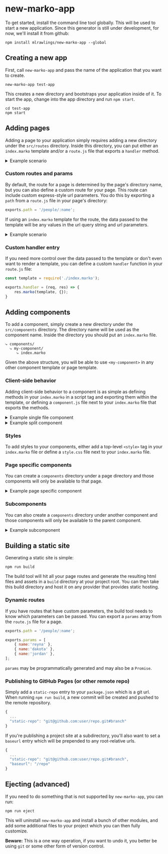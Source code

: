 # new-marko-app

To get started, install the command line tool globally.  This will be used to start a new application.  Since this generator is still under development, for now, we'll install it from github:

```
npm install mlrawlings/new-marko-app --global
```

## Creating a new app

First, call `new-marko-app` and pass the name of the application that you want to create.

```
new-marko-app test-app
```

This creates a new directory and bootstraps your application inside of it.  To start the app, change into the app directory and run `npm start`.

```
cd test-app
npm start
```

## Adding pages

Adding a page to your application simply requires adding a new directory under the `src/routes` directory.  Inside this directory, you can put either an `index.marko` template and/or a `route.js` file that exports a `handler` method.

<details>
<summary>Example scenario</summary>
>
> Given a directory structure like this:
>
> ```
> ⤷ src/
>    ⤷ routes/
>       ⤷ my-page/
>          ⤷ index.marko
> ```
>
> Hitting `/my-page` will render `index.marko`.
</details>

### Custom routes and params

By default, the route for a page is determined by the page's directory name, but you can also define a custom route for your page.  This route can include custom express-style url parameters.  You do this by exporting a `path` from a `route.js` file in your page's directory:

```js
exports.path = '/people/:name';
```

If using an `index.marko` template for the route, the data passed to the template will be any values in the url query string and url parameters.  

<details>
<summary>Example scenario</summary>
>
> Given a route:
> ```
> /people/:name
> ```
>
> And a template:
> ```html
> <ul>
>     <li>${data.name}</li>
>     <li>${data.age}</li>
</ul>
> ```
>
> When you hit the following url:
> ```
> /people/frank?age=27
> ```
>
> The rendered output would be:
> ```html
> <ul>
>     <li>frank</li>
>     <li>27</li>
> </ul>
> ```
</details>

### Custom handler entry

If you need more control over the data passed to the template or don't even want to render a template, you can define a custom `handler` function in your `route.js` file:

```js
const template = require('./index.marko');

exports.handler = (req, res) => {
    res.marko(template, {});
}
```


## Adding components

To add a component, simply create a new directory under the `src/components` directory.  The directory name will be used as the component name.  Inside the directory you should put an `index.marko` file.

```
⤷ components/
  ⤷ my-component/
     ⤷ index.marko
```

Given the above structure, you will be able to use `<my-component>` in any other component template or page template.

### Client-side behavior

Adding client-side behavior to a component is as simple as defining methods in your `index.marko` in a script tag and exporting them within the template, or defining a `component.js` file next to your `index.marko` file that exports the methods.

<details>
<summary>Example single file component</summary>
**index.marko**
```html
<script>
    module.exports = {
        onInput(input) {
            this.state = {
                count: input.count
            }
            this.initialCount = input.count
        },
        incrementCount() {
            this.state.count++
        },
        resetCount() {
            this.state.count = this.initialCount
        }
    }
</script>

<div>${state.count}</div>
<button on-click('incrementCount')>+</button>
<button on-click('resetCount')>reset</button>
```
</details>

<details>
<summary>Example split component</summary>
**index.marko**
```html
<div>${state.count}</div>
<button on-click('incrementCount')>+</button>
<button on-click('resetCount')>reset</button>
```
**component.js**
```js
module.exports = {
    onInput(input) {
        this.state = {
            count: input.count
        }
        this.initialCount = input.count
    },
    incrementCount() {
        this.state.count++
    },
    resetCount() {
        this.state.count = this.initialCount
    }
}
```
</details>

### Styles

To add styles to your components, either add a top-level `<style>` tag in your `index.marko` file or define a `style.css` file next to your `index.marko` file.

### Page specific components

You can create a `components` directory under a page directory and those components will only be available to that page.

<details>
<summary>Example page specific component</summary>
>
> Given a directory structure like this:
>
> ```
> ⤷ pages/
>    ⤷ my-page/
>       ⤷ components/
>          ⤷ my-page-component/
>             ⤷ index.marko
>       ⤷ index.marko
> ```
>
> You will only be able to use `<my-page-component>` from the `my-page/index.marko` template or other components defined under `my-page/components`.
</details>

### Subcomponents

You can also create a `components` directory under another component and those components will only be available to the parent component.

<details>
<summary>Example subcomponent</summary>
>
> Given a directory structure like this:
>
> ```
> ⤷ components/
>    ⤷ my-component/
>       ⤷ components/
>          ⤷ my-subcomponent/
>             ⤷ index.marko
>       ⤷ index.marko
> ```
>
> You will only be able to use `<my-subcomponent>` from the `my-component/index.marko` template or other subcomponents defined under `my-component/components`.
</details>

## Building a static site

Generating a static site is simple:

```
npm run build
```

The build tool will hit all your page routes and generate the resulting html files and assets in a `build` directory at your project root.  You can then take this build directory and host it on any provider that provides static hosting.

### Dynamic routes

If you have routes that have custom parameters, the build tool needs to know which parameters can be passed.  You can export a `params` array from the `route.js` file for a page.

```js
exports.path = '/people/:name';

exports.params = [
    { name:'reyna' },
    { name:'dakota' },
    { name:'jordan' },
];
```

`params` may be programmatically generated and may also be a `Promise`.

### Publishing to GitHub Pages (or other remote repo)

Simply add a `static-repo` entry to your `package.json` which is a git url.  When running `npm run build`, a new commit will be created and pushed to the remote repository.

```js
{
  ...
  "static-repo": "git@github.com:user/repo.git#branch"
}
```

If you're publishing a project site at a subdirectory, you'll also want to set a `baseurl` entry which will be prepended to any root-relative urls.

```js
{
  ...
  "static-repo": "git@github.com:user/repo.git#branch",
  "baseurl": "/repo"
}
```

## Ejecting (advanced)

If you need to do something that is not supported by `new-marko-app`, you can run:

```
npm run eject
```

This will uninstall `new-marko-app` and install a bunch of other modules, and add some additional files to your project which you can then fully customize.

**Beware:** This is a one way operation, if you want to undo it, you better be using `git` or some other form of version control.
